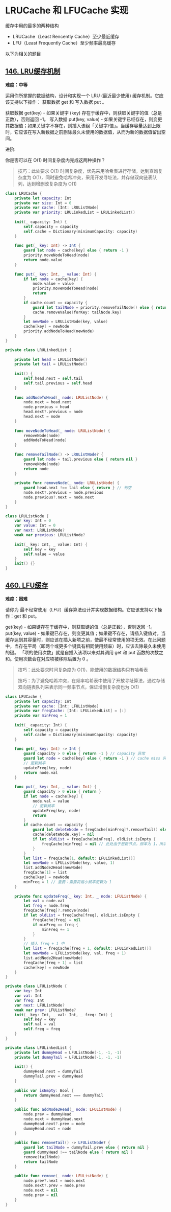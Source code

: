 # LRUCache 和 LFUCache 实现

缓存中用的最多的两种结构

* LRUCache（Least Rencently Cache）至少最近缓存
* LFU（Least Frequently Cache）至少频率最高缓存

以下为相关的题目

## [146. LRU缓存机制](https://leetcode-cn.com/problems/lru-cache/)

__难度：中等__

运用你所掌握的数据结构，设计和实现一个  LRU (最近最少使用) 缓存机制。它应该支持以下操作： 获取数据 get 和 写入数据 put 。

获取数据 get(key) - 如果关键字 (key) 存在于缓存中，则获取关键字的值（总是正数），否则返回 -1。
写入数据 put(key, value) - 如果关键字已经存在，则变更其数据值；如果关键字不存在，则插入该组「关键字/值」。当缓存容量达到上限时，它应该在写入新数据之前删除最久未使用的数据值，从而为新的数据值留出空间。

进阶:

你是否可以在 O(1) 时间复杂度内完成这两种操作？

> 技巧：此处要求 O(1) 时间复杂度，优先采用哈希表进行存储，达到查询复杂度为 O(1)，同时避免哈希冲突，采用开发寻址法，并存储双向链表队列，达到增删改复杂度为 O(1)

```swift
class LRUCache {
    private let capacity: Int
    private var size: Int = 0
    private var cache: [Int: LRUListNode]
    private var priority: LRULinkedList = LRULinkedList()
    
    init(_ capacity: Int) {
        self.capacity = capacity
        self.cache = Dictionary(minimumCapacity: capacity)
    }
    
    func get(_ key: Int) -> Int {
        guard let node = cache[key] else { return -1 }
        priority.moveNodeToHead(node)
        return node.value
    }
    
    func put(_ key: Int, _ value: Int) {
        if let node = cache[key] {
            node.value = value
            priority.moveNodeToHead(node)
            return
        }
        if cache.count == capacity {
            guard let tailNode = priority.removeTailNode() else { return }
            cache.removeValue(forKey: tailNode.key)
        }
        let newNode = LRUListNode(key, value)
        cache[key] = newNode
        priority.addNodeToHead(newNode)
    }
}

private class LRULinkedList {
    
    private let head = LRUListNode()
    private let tail = LRUListNode()
    
    init() {
        self.head.next = self.tail
        self.tail.previous = self.head
    }
    
    func addNodeToHead(_ node: LRUListNode) {
        node.next = head.next
        node.previous = head
        head.next?.previous = node
        head.next = node
    }
    
    func moveNodeToHead(_ node: LRUListNode) {
        removeNode(node)
        addNodeToHead(node)
    }
    
    func removeTailNode() -> LRUListNode? {
        guard let node = tail.previous else { return nil }
        removeNode(node)
        return node
    }
    
    private func removeNode(_ node: LRUListNode) {
        guard head.next !== tail else { return } // 判空
        node.next?.previous = node.previous
        node.previous?.next = node.next
    }
}

class LRUListNode {
    var key: Int = 0
    var value: Int = 0
    var next: LRUListNode?
    weak var previous: LRUListNode?
    
    init(_ key: Int, _ value: Int) {
        self.key = key
        self.value = value
    }
    init() {}
}
```



## [460. LFU缓存](https://leetcode-cn.com/problems/lfu-cache/)

__难度：困难__

请你为 最不经常使用（LFU）缓存算法设计并实现数据结构。它应该支持以下操作：get 和 put。

get(key) - 如果键存在于缓存中，则获取键的值（总是正数），否则返回 -1。
put(key, value) - 如果键已存在，则变更其值；如果键不存在，请插入键值对。当缓存达到其容量时，则应该在插入新项之前，使最不经常使用的项无效。在此问题中，当存在平局（即两个或更多个键具有相同使用频率）时，应该去除最久未使用的键。
「项的使用次数」就是自插入该项以来对其调用 get 和 put 函数的次数之和。使用次数会在对应项被移除后置为 0 。

> 技巧：此处要求时间复杂度为 O(1)，能使用的数据结构只有哈希表
>
> 技巧：为了避免哈希冲突，在频率哈希表中使用了开放寻址算法，通过存储双向链表队列来表示同一频率节点，保证增删复杂度也为 O(1)

```swift
class LFUCache {
    private let capacity: Int
    private var cache: [Int: LFUListNode]
    private var freqCache: [Int: LFULinkedList] = [:]
    private var minFreq = 1
    
    init(_ capacity: Int) {
        self.capacity = capacity
        self.cache = Dictionary(minimumCapacity: capacity)
    }
    
    func get(_ key: Int) -> Int {
        guard capacity > 0 else { return -1 } // capacity 异常
        guard let node = cache[key] else { return -1 } // cache miss 异常
        // 更新频率
        updateFreq(key, node)
        return node.val
    }
    
    func put(_ key: Int, _ value: Int) {
        guard capacity > 0 else { return }
        if let node = cache[key] {
            node.val = value
            // 更新频率
            updateFreq(key, node)
            return
        }
        if cache.count == capacity {
            guard let deleteNode = freqCache[minFreq]?.removeTail() else { return }
            cache[deleteNode.key] = nil
            if let oldList = freqCache[minFreq], oldList.isEmpty {
                freqCache[minFreq] = nil // 此处由于是新节点，频率为 1，所以不会引起最小 minFreq 的变化
            }
        }
        let list = freqCache[1, default: LFULinkedList()]
        let newNode = LFUListNode(key, value, 1)
        list.addNode2Head(newNode)
        freqCache[1] = list
        cache[key] = newNode
        minFreq = 1 // 重要：需要将最小频率更新为 1
    }
    
    private func updateFreq(_ key: Int, _ node: LFUListNode) {
        let val = node.val
        let freq = node.freq
        freqCache[freq]?.remove(node)
        if let oldList = freqCache[freq], oldList.isEmpty {
            freqCache[freq] = nil
            if minFreq == freq {
                minFreq += 1
            }
        }
        // 插入 freq + 1 中
        let list = freqCache[freq + 1, default: LFULinkedList()]
        let newNode = LFUListNode(key, val, freq + 1)
        list.addNode2Head(newNode)
        freqCache[freq + 1] = list
        cache[key] = newNode
    }
}

private class LFUListNode {
    var key: Int
    var val: Int
    var freq: Int
    var next: LFUListNode?
    weak var prev: LFUListNode?
    init(_ key: Int, _ val: Int, _ freq: Int) {
        self.key = key
        self.val = val
        self.freq = freq
    }
}

private class LFULinkedList {
    private let dummyHead = LFUListNode(-1, -1, -1)
    private let dummyTail = LFUListNode(-1, -1, -1)
    
    init() {
        dummyHead.next = dummyTail
        dummyTail.prev = dummyHead
    }
    
    public var isEmpty: Bool {
        return dummyHead.next === dummyTail
    }
    
    public func addNode2Head(_ node: LFUListNode) {
        node.prev = dummyHead
        node.next = dummyHead.next
        dummyHead.next?.prev = node
        dummyHead.next = node
    }
    
    public func removeTail() -> LFUListNode? {
        guard let tailNode = dummyTail.prev else { return nil }
        guard dummyHead !== tailNode else { return nil }
        remove(tailNode)
        return tailNode
    }
    
    public func remove(_ node: LFUListNode) {
        node.prev?.next = node.next
        node.next?.prev = node.prev
        node.next = nil
        node.prev = nil
    }
}

```



